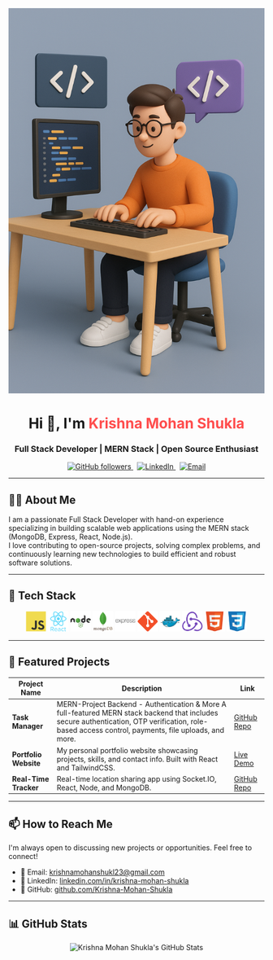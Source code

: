 

<p align="center">
  <img src="./assets/banner.png" alt="Krishna Mohan Shukla - 3D Banner" />
</p>

<h1 align="center">Hi 👋, I'm <span style="color:#ff4d4d;">Krishna Mohan Shukla</span></h1>
<h3 align="center">Full Stack Developer | MERN Stack | Open Source Enthusiast</h3>

<p align="center">
  <a href="https://github.com/Krishna-Mohan-Shukla" target="_blank">
    <img alt="GitHub followers" src="https://img.shields.io/github/followers/Krishna-Mohan-Shukla?style=social" />
  </a>
  &nbsp;
  <a href="https://www.linkedin.com/in/krishna-mohan-shukla" target="_blank">
    <img alt="LinkedIn" src="https://img.shields.io/badge/LinkedIn-0077B5?style=for-the-badge&logo=linkedin&logoColor=white" />
  </a>
  &nbsp;
  <a href="mailto:krishnamohanshukla23@gmail.com" target="_blank">
    <img alt="Email" src="https://img.shields.io/badge/Email-D14836?style=for-the-badge&logo=gmail&logoColor=white" />
  </a>
</p>

---

## 👨‍💻 About Me

I am a passionate Full Stack Developer with hand-on experience specializing in building scalable web applications using the MERN stack (MongoDB, Express, React, Node.js).  
I love contributing to open-source projects, solving complex problems, and continuously learning new technologies to build efficient and robust software solutions.

---

## 🚀 Tech Stack

<p align="center">
  <img src="https://raw.githubusercontent.com/devicons/devicon/master/icons/javascript/javascript-original.svg" alt="JavaScript" width="40" height="40" />
  <img src="https://raw.githubusercontent.com/devicons/devicon/master/icons/react/react-original-wordmark.svg" alt="React" width="40" height="40" />
  <img src="https://raw.githubusercontent.com/devicons/devicon/master/icons/nodejs/nodejs-original-wordmark.svg" alt="Node.js" width="40" height="40" />
  <img src="https://raw.githubusercontent.com/devicons/devicon/master/icons/mongodb/mongodb-original-wordmark.svg" alt="MongoDB" width="40" height="40" />
  <img src="https://raw.githubusercontent.com/devicons/devicon/master/icons/express/express-original-wordmark.svg" alt="Express" width="40" height="40" />
  <img src="https://raw.githubusercontent.com/devicons/devicon/master/icons/git/git-original.svg" alt="Git" width="40" height="40" />
  <img src="https://raw.githubusercontent.com/devicons/devicon/master/icons/docker/docker-original.svg" alt="Docker" width="40" height="40" />
  <img src="https://raw.githubusercontent.com/devicons/devicon/master/icons/redux/redux-original.svg" alt="Redux" width="40" height="40" />
  <img src="https://raw.githubusercontent.com/devicons/devicon/master/icons/html5/html5-original.svg" alt="HTML5" width="40" height="40" />
  <img src="https://raw.githubusercontent.com/devicons/devicon/master/icons/css3/css3-original.svg" alt="CSS3" width="40" height="40" />
</p>

---

## 📂 Featured Projects

| Project Name | Description | Link |
|--------------|-------------|------|
| **Task Manager** |MERN-Project Backend - Authentication & More A full-featured MERN stack backend that includes secure authentication, OTP verification, role-based access control, payments, file uploads, and more. | [GitHub Repo](https://github.com/Krishna-Mohan-Shukla/DSABuddy) |
| **Portfolio Website** | My personal portfolio website showcasing projects, skills, and contact info. Built with React and TailwindCSS. | [Live Demo](https://github.com/Krishna-Mohan-Shukla/profile) |
| **Real-Time Tracker** |Real-time location sharing app using Socket.IO, React, Node, and MongoDB. | [GitHub Repo](https://github.com/Krishna-Mohan-Shukla/Live-Location) |

---

## 📫 How to Reach Me

I'm always open to discussing new projects or opportunities. Feel free to connect!

- 📧 Email: krishnamohanshukl23@gmail.com  
- 🔗 LinkedIn: [linkedin.com/in/krishna-mohan-shukla](https://www.linkedin.com/in/krishna-mohan-shukla-76a075362/)  
- 🐙 GitHub: [github.com/Krishna-Mohan-Shukla](https://github.com/Krishna-Mohan-Shukla) 

---

## 📊 GitHub Stats

<p align="center">
  <img src="https://github-readme-stats.vercel.app/api?username=Krishna-Mohan-Shukla&show_icons=true&theme=radical" alt="Krishna Mohan Shukla's GitHub Stats" />
</p>


